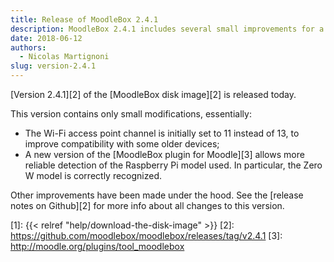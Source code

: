 ```yaml
---
title: Release of MoodleBox 2.4.1
description: MoodleBox 2.4.1 includes several small improvements for a better user experience.
date: 2018-06-12
authors:
  - Nicolas Martignoni
slug: version-2.4.1
---
```


[Version 2.4.1][2] of the [MoodleBox disk image][2] is released today.

This version contains only small modifications, essentially:

  - The Wi-Fi access point channel is initially set to 11 instead of 13, to improve compatibility with some older devices;
  - A new version of the [MoodleBox plugin for Moodle][3] allows more reliable detection of the Raspberry Pi model used. In particular, the Zero W model is correctly recognized.

Other improvements have been made under the hood. See the [release notes on Github][2] for more info about all changes to this version.

 [1]: {{< relref "help/download-the-disk-image" >}}
 [2]: https://github.com/moodlebox/moodlebox/releases/tag/v2.4.1
 [3]: http://moodle.org/plugins/tool_moodlebox
